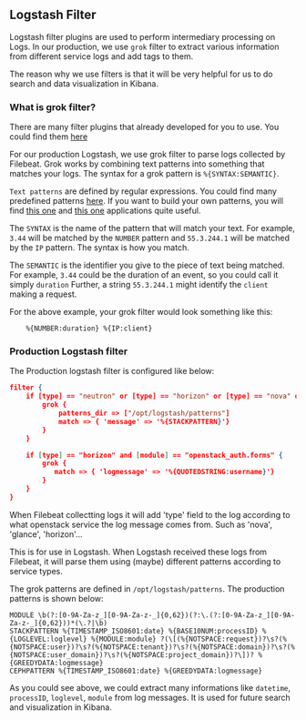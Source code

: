 ## Logstash Filter
Logstash filter plugins are used to perform intermediary processing on Logs. In our production, we use 
`grok` filter to extract various information from different service logs and add tags to them. 

The reason why we use filters is that it will be very helpful for us to do search and data visualization in Kibana.

### What is grok filter?
There are many filter plugins that already developed for you to use. 
You could find them [here](https://www.elastic.co/guide/en/logstash/current/filter-plugins.html)

For our production Logstash, we use grok filter to parse logs collected by Filebeat. 
Grok works by combining text patterns into something that matches your logs. 
The syntax for a grok pattern is `%{SYNTAX:SEMANTIC}`.

`Text patterns` are defined by regular expressions. You could find many predefined patterns 
[here](https://github.com/elastic/logstash/blob/v1.4.2/patterns/grok-patterns). 
If you want to build your own patterns, you will find 
[this one](http://grokdebug.herokuapp.com) and 
[this one](http://grokconstructor.appspot.com/) applications quite useful.

The `SYNTAX` is the name of the pattern that will match your text. For example, `3.44` will be matched by the 
`NUMBER` pattern and `55.3.244.1` will be matched by the `IP` pattern. The syntax is how you match.

The `SEMANTIC` is the identifier you give to the piece of text being matched. For example, `3.44` could be the 
duration of an event, so you could call it simply `duration` 
Further, a string `55.3.244.1` might identify the `client` making a request.

For the above example, your grok filter would look something like this:
```shell
	%{NUMBER:duration} %{IP:client}
```

### Production Logstash filter
The Production logstash filter is configured like below:
```json
filter {
    if [type] == "neutron" or [type] == "horizon" or [type] == "nova" or [type] == "glance" or [type] == "cinder" or [type] == "keystone" or [type] == "ceilometer" or [type] == "heat" {
        grok {
            patterns_dir => ["/opt/logstash/patterns"]
            match => { 'message' => '%{STACKPATTERN}'}
        }
    }

    if [type] == "horizon" and [module] == "openstack_auth.forms" {
        grok {
           match => { 'logmessage' => '%{QUOTEDSTRING:username}'}
        }
    }
}
```

When Filebeat collectting logs it will add 'type' field to the log according to what 
openstack service the log message comes from. Such as 'nova', 'glance', 'horizon'... 

This is for use in Logstash. When Logstash received these logs from Filebeat, 
it will parse them using (maybe) different patterns according to service types.

The grok patterns are defined in `/opt/logstash/patterns`. The production patterns is shown below:
```shell
MODULE \b(?:[0-9A-Za-z_][0-9A-Za-z-_]{0,62})(?:\.(?:[0-9A-Za-z_][0-9A-Za-z-_]{0,62}))*(\.?|\b)
STACKPATTERN %{TIMESTAMP_ISO8601:date} %{BASE10NUM:processID} %{LOGLEVEL:loglevel} %{MODULE:module} ?(\[(%{NOTSPACE:request})?\s?(%{NOTSPACE:user})?\s?(%{NOTSPACE:tenant})?\s?(%{NOTSPACE:domain})?\s?(%{NOTSPACE:user_domain})?\s?(%{NOTSPACE:project_domain})?\])? %{GREEDYDATA:logmessage}
CEPHPATTERN %{TIMESTAMP_ISO8601:date} %{GREEDYDATA:logmessage}
```

As you could see above, we could extract many informations like `datetime`, `processID`, `loglevel`, `module` 
from log messages. It is used for future search and visualization in Kibana.
